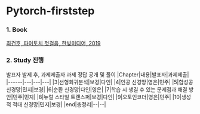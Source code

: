 # Pytorch-firststep


### 1. Book
[최건호, 파이토치 첫걸음, 한빛미디어, 2019](https://www.hanbit.co.kr/store/books/look.php?p_code=B7818450418)

### 2. Study 진행
발표자 발제 후, 과제제출자 과제 정답 공개 및 풀이
|Chapter|내용|발표자|과제제출|
|------|---|---|---|
|3|선형회귀분석|보경|다인|
|4|인공 신경망|영은|민주|
|5|합성공 신경망|민지|보경|
|6|순환 신경망|다인|영은|
|7|학습 시 생길 수 있는 문제점과 해결 방안|민주|민지|
|8|뉴럴 스타일 트랜스퍼|보경|다인|
|9|오토인코더|영은|민주|
|10|생성적 적대 신경망|민지|보경|
|end|총정리|--|--|
